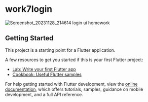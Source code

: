 # work7login
![Screenshot_20231128_214614](https://github.com/ibrahimeth/mobile-programing-23-24/assets/92324388/a3d43996-d78b-4ec8-8e3e-c7ca533a17a4)
login ui homework

## Getting Started

This project is a starting point for a Flutter application.

A few resources to get you started if this is your first Flutter project:

- [Lab: Write your first Flutter app](https://docs.flutter.dev/get-started/codelab)
- [Cookbook: Useful Flutter samples](https://docs.flutter.dev/cookbook)

For help getting started with Flutter development, view the
[online documentation](https://docs.flutter.dev/), which offers tutorials,
samples, guidance on mobile development, and a full API reference.
